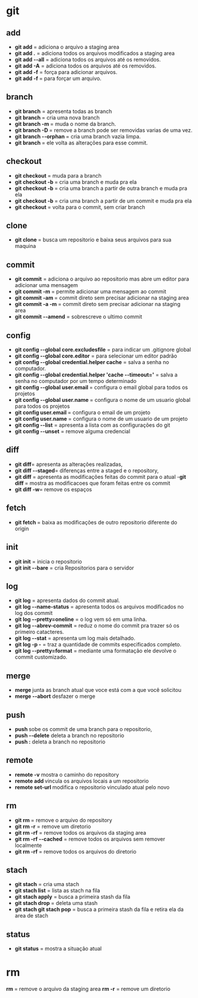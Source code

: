 
# git

## add

- **git add <arquivo>** = adiciona o arquivo a staging area 
- **git add .** = adiciona todos os arquivos modificados a staging area
- **git add --all** = adiciona todos os arquivos até os removidos.
- **git add -A** = adiciona todos os arquivos até os removidos.
- **git add -f** = força para adicionar arquivos.
- **git add -f <file>** = para forçar um arquivo.

## branch

- **git branch** = apresenta todas as branch 
- **git branch <nome>** = cria uma nova branch
- **git branch -m <nome>** = muda o nome da branch.
- **git branch -D <nome>** = remove a branch pode ser removidas varias de uma vez.
- **git branch --orphan <nome>** = cria uma branch vazia limpa.
- **git branch <commit>** = ele volta as alterações para esse commit.

 ## checkout
- **git checkout <nome>** = muda para a branch
- **git checkout -b <nome>** = cria uma branch e muda pra ela
- **git checkout <branch> -b <nome>** = cria uma branch a partir de outra branch e muda pra ela
- **git checkout <commit> -b <nome>** = cria uma branch a partir de um commit e muda pra ela
- **git checkout <commit>** = volta para o commit, sem criar branch
    
 ## clone
- **git clone <repositorio>** = busca um repositorio e baixa seus arquivos para sua maquina

 ## commit
- **git commit** = adiciona o arquivo ao repositorio mas abre um editor para adicionar uma mensagem
- **git commit -m <mensagem>** = permite adicionar uma mensagem ao commit
- **git commit -am  <mensagem>** = commit direto sem precisar adicionar na staging area
- **git commit -a -m  <mensagem>** = commit direto sem precisar adicionar na staging area
- **git commit --amend** = sobrescreve o ultimo commit

## config
- **git config --global core.excludesfile** = para indicar um .gitignore global
- **git config --global core.editor** = para selecionar um editor padrão
- **git config --global credential.helper cache** = salva a senha no computador.
- **git config --global credential.helper 'cache --timeout=<tempo>'** = salva a senha no computador por um tempo determinado
- **git config --global user.email <email>** = configura o email global para todos os projetos
- **git config --global user.name <nome>** = configura o nome de um usuario global para todos os projetos
- **git config user.email <email>** = configura o email de um projeto
- **git config user.name <nome>** = configura o nome de um usuario de um projeto
- **git config --list** = apresenta a lista com as configurações do git
- **git config --unset** = remove alguma credencial

## diff  
- **git diff**= apresenta as alterações realizadas,
- **git diff --staged**= diferenças entre a staged e o repository,
- **git diff <commit>**= apresenta as modificações feitas do commit para o atual
-**git diff <commit> <commit>**= mostra as modificacoes que foram feitas entre os commit
- **git diff -w**= remove os espaços
## fetch 
- **git fetch <repository>**= baixa as modificações de outro repositorio diferente do origin
        

## init

- **git init** = inicia o repositorio  
- **git init --bare** = cria Repositorios para o servidor


## log

- **git log** = apresenta dados do commit atual.  
- **git log --name-status** = apresenta todos os arquivos modificados no log dos commit  
- **git log --pretty=oneline** = o log vem só em uma linha.  
- **git log --abrev-commit** = reduz o nome do commit pra trazer só os primeiro catacteres.  
- **git log --stat** = apresenta um log mais detalhado.  
- **git log -p -<numero>** = traz a quantidade de commits especificados completo.  
- **git log --pretty=format** = mediante uma formatação ele devolve o commit customizado.    
  
## merge
- **merge <branch>** junta as branch atual que voce está com a que você solicitou
- **merge --abort** desfazer o merge
## push 
    
- **push <origin> <branch>** sobe os commit de uma branch para o repositorio,
- **push <origin> <branch> --delete** deleta a branch no repositorio
- **push <origin> :<branch>** deleta a branch no repositorio

## remote
- **remote -v** mostra o caminho do repository
- **remote add <local> <repository>** vincula os arquivos locais a um repositorio
- **remote set-url <origin> <repositorio>** modifica o repositorio vinculado atual pelo novo

## rm
- **git rm <arquivo>** = remove o arquivo do repository
- **git rm -r** = remove um diretorio
- **git rm -rf** = remove todos os arquivos da staging area
- **git rm -rf --cached** = remove todos os arquivos sem remover localmente
- **git rm -rf <diretorio>** = remove todos os arquivos do diretorio

## stach
- **git stach** = cria uma stach
- **git stach list** = lista as stach na fila
- **git stach apply** = busca a primeira stash da fila
- **git stach drop <nome>** = deleta uma stash
- **git stach git stach pop** = busca a primeira stash da fila e retira ela da area de stach
     

## status

- **git status** = mostra a situação atual

# rm
**rm <arquivo>** = remove o arquivo da staging area
**rm -r** = remove um diretorio
  

